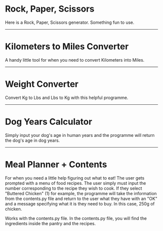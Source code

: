 # Rock, Paper, Scissors
Here is a Rock, Paper, Scissors generator.
Something fun to use.

***
# Kilometers to Miles Converter
A handy little tool for when you need to convert Kilometers into Miles.

***
# Weight Converter
Convert Kg to Lbs and Lbs to Kg with this helpful programme.

***
# Dog Years Calculator
Simply input your dog's age in human years and the programme will return the dog's age in dog years.

*** 
# Meal Planner + Contents
For when you need a little help figuring out what to eat! The user gets prompted with a menu of food recipes. The user simply must input the number corresponding to the recipe they wish to cook. If they select "Buttered Chicken" (1) for example, the programme will take the information from the contents.py file and return to the user what they have with an "OK" and a message specifying what it is they need to buy. In this case, 250g of chicken.

Works with the contents.py file. In the contents.py file, you will find the ingredients inside the pantry and the recipes.
